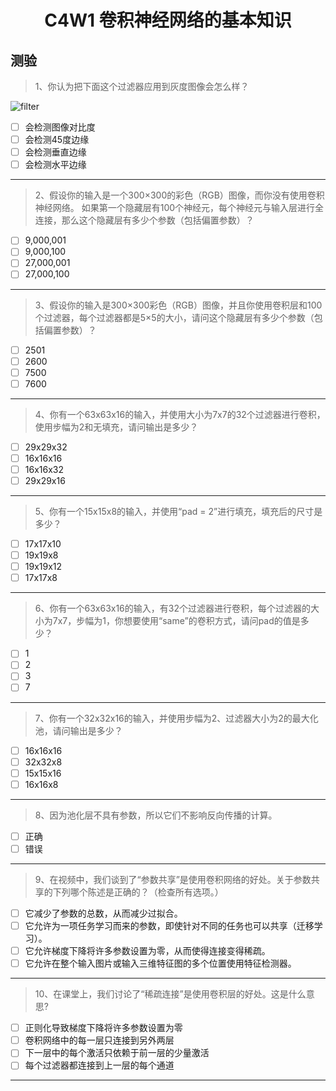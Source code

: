 <h1 align="center">C4W1 卷积神经网络的基本知识</h1>

## 测验

> 1、你认为把下面这个过滤器应用到灰度图像会怎么样？ 

![filter](./testAssests/C4W1/filter.jpg)
- [ ] 会检测图像对比度
- [ ] 会检测45度边缘
- [ ] 会检测垂直边缘
- [ ] 会检测水平边缘
___
> 2、假设你的输入是一个300×300的彩色（RGB）图像，而你没有使用卷积神经网络。 如果第一个隐藏层有100个神经元，每个神经元与输入层进行全连接，那么这个隐藏层有多少个参数（包括偏置参数）？
- [ ] 9,000,001
- [ ] 9,000,100
- [ ] 27,000,001
- [ ] 27,000,100
___
> 3、假设你的输入是300×300彩色（RGB）图像，并且你使用卷积层和100个过滤器，每个过滤器都是5×5的大小，请问这个隐藏层有多少个参数（包括偏置参数）？
- [ ] 2501
- [ ] 2600
- [ ] 7500
- [ ] 7600
___
> 4、你有一个63x63x16的输入，并使用大小为7x7的32个过滤器进行卷积，使用步幅为2和无填充，请问输出是多少？

- [ ] 29x29x32
- [ ] 16x16x16     
- [ ] 16x16x32
- [ ] 29x29x16
___
> 5、你有一个15x15x8的输入，并使用“pad = 2”进行填充，填充后的尺寸是多少？
- [ ] 17x17x10
- [ ] 19x19x8
- [ ] 19x19x12
- [ ] 17x17x8
___
> 6、你有一个63x63x16的输入，有32个过滤器进行卷积，每个过滤器的大小为7x7，步幅为1，你想要使用“same”的卷积方式，请问pad的值是多少？
- [ ] 1
- [ ] 2
- [ ] 3
- [ ] 7
___
> 7、你有一个32x32x16的输入，并使用步幅为2、过滤器大小为2的最大化池，请问输出是多少？
- [ ] 16x16x16
- [ ] 32x32x8
- [ ] 15x15x16
- [ ] 16x16x8
___
> 8、因为池化层不具有参数，所以它们不影响反向传播的计算。
- [ ] 正确
- [ ] 错误
___
> 9、在视频中，我们谈到了“参数共享”是使用卷积网络的好处。关于参数共享的下列哪个陈述是正确的？（检查所有选项。）
- [ ] 它减少了参数的总数，从而减少过拟合。
- [ ] 它允许为一项任务学习而来的参数，即使针对不同的任务也可以共享（迁移学习）。
- [ ] 它允许梯度下降将许多参数设置为零，从而使得连接变得稀疏。
- [ ] 它允许在整个输入图片或输入三维特征图的多个位置使用特征检测器。
___
> 10、在课堂上，我们讨论了“稀疏连接”是使用卷积层的好处。这是什么意思?
- [ ] 正则化导致梯度下降将许多参数设置为零
- [ ] 卷积网络中的每一层只连接到另外两层
- [ ] 下一层中的每个激活只依赖于前一层的少量激活
- [ ] 每个过滤器都连接到上一层的每个通道
___